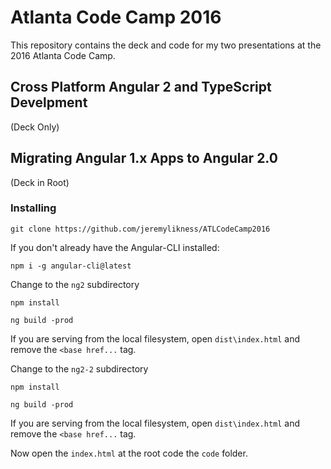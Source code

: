 # Atlanta Code Camp 2016 

This repository contains the deck and code for my two presentations at the 2016 Atlanta Code Camp. 

## Cross Platform Angular 2 and TypeScript Develpment 

(Deck Only) 

## Migrating Angular 1.x Apps to Angular 2.0 

(Deck in Root)

### Installing 

`git clone https://github.com/jeremylikness/ATLCodeCamp2016` 

If you don't already have the Angular-CLI installed: 

`npm i -g angular-cli@latest` 

Change to the `ng2` subdirectory

`npm install` 

`ng build -prod` 

If you are serving from the local filesystem, open `dist\index.html` and remove the `<base href...` tag.

Change to the `ng2-2` subdirectory 

`npm install` 

`ng build -prod` 

If you are serving from the local filesystem, open `dist\index.html` and remove the `<base href...` tag.

Now open the `index.html` at the root code the `code` folder. 